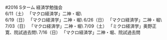 #2016 Sターム 経済学勉強会  
6/11（土）  「マクロ経済学」二神・堀\\  
6/19（日）  「マクロ経済学」二神・堀\\
6/26（日）  「マクロ経済学」二神・堀\\
7/03（日）  「マクロ経済学」二神・堀\\
7/09（土）  「ミクロ経済学」奥野正寛、院試過去問\\
7/16（日）  「マクロ経済学」二神・堀、院試過去問  
